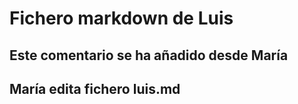 # Fichero markdown de Luis

## Este comentario se ha añadido desde María

## María edita fichero luis.md